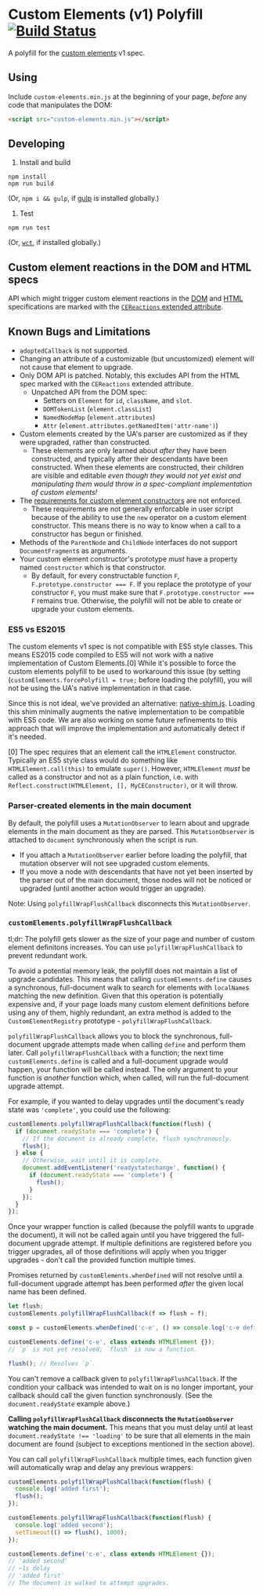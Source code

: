 # Custom Elements (v1) Polyfill [![Build Status](https://travis-ci.org/webcomponents/custom-elements.svg?branch=master)](https://travis-ci.org/webcomponents/custom-elements)

A polyfill for the [custom elements](https://html.spec.whatwg.org/multipage/scripting.html#custom-elements)
v1 spec.

## Using

Include `custom-elements.min.js` at the beginning of your page, *before* any code that
manipulates the DOM:
```html
<script src="custom-elements.min.js"></script>
```

## Developing

1. Install and build

  ```
  npm install
  npm run build
  ```
  (Or, `npm i && gulp`, if [gulp](https://github.com/gulpjs/gulp) is installed globally.)

1. Test

  ```
  npm run test
  ```
  (Or, [`wct`](https://github.com/Polymer/web-component-tester), if installed
  globally.)

## Custom element reactions in the DOM and HTML specs

API which might trigger custom element reactions in the [DOM](https://dom.spec.whatwg.org/)
and [HTML](https://html.spec.whatwg.org/) specifications are marked with the
[`CEReactions` extended attribute](https://html.spec.whatwg.org/multipage/scripting.html#cereactions).

## Known Bugs and Limitations

- `adoptedCallback` is not supported.
- Changing an attribute of a customizable (but uncustomized) element will not
  cause that element to upgrade.
- Only DOM API is patched. Notably, this excludes API from the HTML spec marked
  with the `CEReactions` extended attribute.
  - Unpatched API from the DOM spec:
    - Setters on `Element` for `id`, `className`, and `slot`.
    - `DOMTokenList` (`element.classList`)
    - `NamedNodeMap` (`element.attributes`)
    - `Attr` (`element.attributes.getNamedItem('attr-name')`)
- Custom elements created by the UA's parser are customized as if they were
  upgraded, rather than constructed.
  - These elements are only learned about *after* they have been constructed,
    and typically after their descendants have been constructed. When these
    elements are constructed, their children are visible and editable *even
    though they would not yet exist and manipulating them would throw in a
    spec-compliant implementation of custom elements!*
- The [requirements for custom element constructors](https://html.spec.whatwg.org/multipage/scripting.html#custom-element-conformance)
  are not enforced.
  - These requirements are not generally enforcable in user script because of
    the ability to use the `new` operator on a custom element constructor. This
    means there is no way to know when a call to a constructor has begun or
    finished.
- Methods of the `ParentNode` and `ChildNode` interfaces do not support
  `DocumentFragment`s as arguments.
- Your custom element constructor's prototype *must* have a property named
  `constructor` which is that constructor.
  - By default, for every constructable function `F`, `F.prototype.constructor === F`.
    If you replace the prototype of your constructor `F`, you must make sure
    that `F.prototype.constructor === F` remains true. Otherwise, the polyfill
    will not be able to create or upgrade your custom elements.

### ES5 vs ES2015

The custom elements v1 spec is not compatible with ES5 style classes. This means
ES2015 code compiled to ES5 will not work with a native implementation of Custom
Elements.[0] While it's possible to force the custom elements polyfill to be
used to workaround this issue (by setting (`customElements.forcePolyfill = true;`
before loading the polyfill), you will not be using the UA's native
implementation in that case.

Since this is not ideal, we've provided an alternative:
[native-shim.js](https://github.com/webcomponents/custom-elements/blob/master/src/native-shim.js).
Loading this shim minimally augments the native implementation to be compatible
with ES5 code. We are also working on some future refinements to this approach
that will improve the implementation and automatically detect if it's needed.

[0] The spec requires that an element call the `HTMLElement` constructor.
Typically an ES5 style class would do something like `HTMLElement.call(this)` to
emulate `super()`. However, `HTMLElement` *must* be called as a constructor and
not as a plain function, i.e. with `Reflect.construct(HTMLElement, [], MyCEConstructor)`,
or it will throw.

### Parser-created elements in the main document

By default, the polyfill uses a `MutationObserver` to learn about and upgrade
elements in the main document as they are parsed. This `MutationObserver` is
attached to `document` synchronously when the script is run.
- If you attach a `MutationObserver` earlier before loading the polyfill, that
  mutation observer will not see upgraded custom elements.
- If you move a node with descendants that have not yet been inserted by the
  parser out of the main document, those nodes will not be noticed or upgraded
  (until another action would trigger an upgrade).

Note: Using `polyfillWrapFlushCallback` disconnects this `MutationObserver`.

### `customElements.polyfillWrapFlushCallback`

tl;dr: The polyfill gets slower as the size of your page and number of custom
element definitons increases. You can use `polyfillWrapFlushCallback` to prevent
redundant work.

To avoid a potential memory leak, the polyfill does not maintain a list of upgrade
candidates. This means that calling `customElements.define` causes a synchronous,
full-document walk to search for elements with `localName`s matching the new
definition. Given that this operation is potentially expensive and, if your page
loads many custom element definitions before using any of them, highly redundant,
an extra method is added to the `CustomElementRegistry` prototype -
`polyfillWrapFlushCallback`.

`polyfillWrapFlushCallback` allows you to block the synchronous, full-document
upgrade attempts made when calling `define` and perform them later. Call
`polyfillWrapFlushCallback` with a function; the next time `customElements.define`
is called and a full-document upgrade would happen, your function will be called
instead. The only argument to your function is *another* function which, when
called, will run the full-document upgrade attempt.

For example, if you wanted to delay upgrades until the document's ready state
was `'complete'`, you could use the following:

```javascript
customElements.polyfillWrapFlushCallback(function(flush) {
  if (document.readyState === 'complete') {
    // If the document is already complete, flush synchronously.
    flush();
  } else {
    // Otherwise, wait until it is complete.
    document.addEventListener('readystatechange', function() {
      if (document.readyState === 'complete') {
        flush();
      }
    });
  }
});
```

Once your wrapper function is called (because the polyfill wants to upgrade the
document), it will not be called again until you have triggered the
full-document upgrade attempt. If multiple definitions are registered before you
trigger upgrades, all of those definitions will apply when you trigger upgrades -
don't call the provided function multiple times.

Promises returned by `customElements.whenDefined` will not resolve until a
full-document upgrade attempt has been performed *after* the given local name
has been defined.

```javascript
let flush;
customElements.polyfillWrapFlushCallback(f => flush = f);

const p = customElements.whenDefined('c-e', () => console.log('c-e defined'));

customElements.define('c-e', class extends HTMLElement {});
// `p` is not yet resolved; `flush` is now a function.

flush(); // Resolves `p`.
```

You can't remove a callback given to `polyfillWrapFlushCallback`. If the
condition your callback was intended to wait on is no longer important, your
callback should call the given function synchronously. (See the
`document.readyState` example above.)

**Calling `polyfillWrapFlushCallback` disconnects the `MutationObserver` watching
the main document.** This means that you must delay until at least
`document.readyState !== 'loading'` to be sure that all elements in the main
document are found (subject to exceptions mentioned in the section above).

You can call `polyfillWrapFlushCallback` multiple times, each function given
will automatically wrap and delay any previous wrappers:

```javascript
customElements.polyfillWrapFlushCallback(function(flush) {
  console.log('added first');
  flush();
});

customElements.polyfillWrapFlushCallback(function(flush) {
  console.log('added second');
  setTimeout(() => flush(), 1000);
});

customElements.define('c-e', class extends HTMLElement {});
// 'added second'
// ~1s delay
// 'added first'
// The document is walked to attempt upgrades.
```
